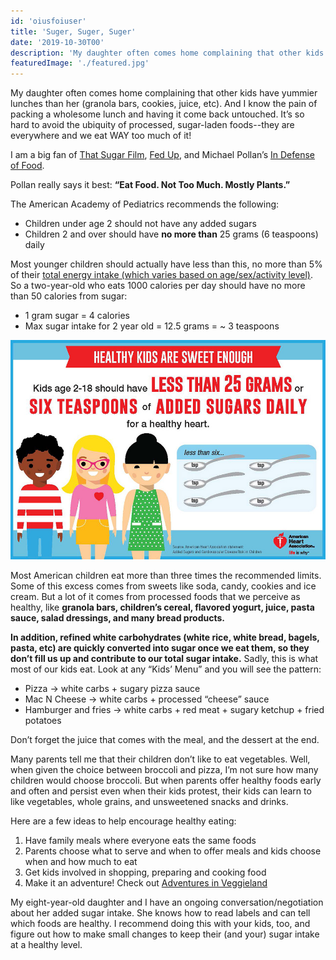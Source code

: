 ```yaml
---
id: 'oiusfoiuser'
title: 'Suger, Suger, Suger'
date: '2019-10-30T00'
description: 'My daughter often comes home complaining that other kids have yummier lunches than her (granola bars, cookies, juice, etc). And I know the pain of...'
featuredImage: './featured.jpg'
---
```


My daughter often comes home complaining that other kids have yummier lunches than her (granola bars, cookies, juice, etc). And I know the pain of packing a wholesome lunch and having it come back untouched. It’s so hard to avoid the ubiquity of processed, sugar-laden foods--they are everywhere and we eat WAY too much of it!

I am a big fan of [That Sugar Film](https://thatsugarmovement.com/), [Fed Up](http://fedupmovie.com/), and Michael Pollan’s [In Defense of Food](https://www.imdb.com/title/tt4785640/).

Pollan really says it best: **“Eat Food. Not Too Much. Mostly Plants.”**

The American Academy of Pediatrics recommends the following:

- Children under age 2 should not have any added sugars
- Children 2 and over should have **no more than** 25 grams (6 teaspoons) daily

Most younger children should actually have less than this, no more than 5% of their [total energy intake (which varies based on age/sex/activity level)](https://health.gov/dietaryguidelines/2015/guidelines/appendix-2/). So a two-year-old who eats 1000 calories per day should have no more than 50 calories from sugar:

- 1 gram sugar = 4 calories
- Max sugar intake for 2 year old = 12.5 grams = ~ 3 teaspoons

![Sugar intake recommendation for children](./Sugar_recommendation_kids_Infographic.jpg)

Most American children eat more than three times the recommended limits. Some of this excess comes from sweets like soda, candy, cookies and ice cream. But a lot of it comes from processed foods that we perceive as healthy, like **granola bars, children’s cereal, flavored yogurt, juice, pasta sauce, salad dressings, and many bread products.**

**In addition, refined white carbohydrates (white rice, white bread, bagels, pasta, etc) are quickly converted into sugar once we eat them, so they don’t fill us up and contribute to our total sugar intake.** Sadly, this is what most of our kids eat. Look at any “Kids’ Menu” and you will see the pattern:

- Pizza → white carbs + sugary pizza sauce
- Mac N Cheese → white carbs + processed “cheese” sauce
- Hamburger and fries → white carbs + red meat + sugary ketchup + fried potatoes  

Don’t forget the juice that comes with the meal, and the dessert at the end.

Many parents tell me that their children don’t like to eat vegetables. Well, when given the choice between broccoli and pizza, I’m not sure how many children would choose broccoli. But when parents offer healthy foods early and often and persist even when their kids protest, their kids can learn to like vegetables, whole grains, and unsweetened snacks and drinks.

Here are a few ideas to help encourage healthy eating:

1. Have family meals where everyone eats the same foods
1. Parents choose what to serve and when to offer meals and kids choose when and how much to eat
1. Get kids involved in shopping, preparing and cooking food
1. Make it an adventure! Check out [Adventures in Veggieland](https://www.amazon.com/Adventures-Veggieland-Vegetables-Activities-Recipes-ebook/dp/B06XPQQQ7P/)

My eight-year-old daughter and I have an ongoing conversation/negotiation about her added sugar intake. She knows how to read labels and can tell which foods are healthy. I recommend doing this with your kids, too, and figure out how to make small changes to keep their (and your) sugar intake at a healthy level.
